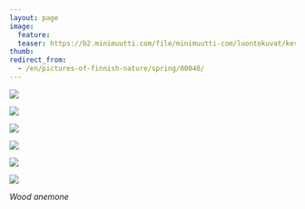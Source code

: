 ```yaml
---
layout: page
image:
  feature:
  teaser: https://b2.minimuutti.com/file/minimuutti-com/luontokuvat/kev%C3%A4t/DSC60965-245px.jpg
thumb:
redirect_from:
  - /en/pictures-of-finnish-nature/spring/00040/
---
```


[![](https://b2.minimuutti.com/file/minimuutti-com/luontokuvat/kev%C3%A4t/DSC60926-800px.jpg)](https://dl.dropboxusercontent.com/sh/ea1wtnz7z734o12/AAD6fO8Hc3rAq1OCHwgO-Rgba/luontokuvat/kev%C3%A4t/DSC60926.jpg)

[![](https://b2.minimuutti.com/file/minimuutti-com/luontokuvat/kev%C3%A4t/DSC60928-800px.jpg)](https://dl.dropboxusercontent.com/sh/ea1wtnz7z734o12/AAAXTx7CvL6apOv3BlfFNKu6a/luontokuvat/kev%C3%A4t/DSC60928.jpg)

[![](https://b2.minimuutti.com/file/minimuutti-com/luontokuvat/kev%C3%A4t/DS15755-800px.jpg)](https://dl.dropboxusercontent.com/sh/ea1wtnz7z734o12/AACGTSpbfbNaroov105LeVmIa/luontokuvat/kev%C3%A4t/DS15755.jpg)

[![](https://b2.minimuutti.com/file/minimuutti-com/luontokuvat/kev%C3%A4t/DS15074-800px.jpg)](https://dl.dropboxusercontent.com/sh/ea1wtnz7z734o12/AAANk5o2WUMCdxRFQkzXFSL8a/luontokuvat/kev%C3%A4t/DS15074.jpg)

[![](https://b2.minimuutti.com/file/minimuutti-com/luontokuvat/kev%C3%A4t/DS15077-800px.jpg)](https://dl.dropboxusercontent.com/sh/ea1wtnz7z734o12/AAC-h7MTkVGeaxaj-BG4ORfZa/luontokuvat/kev%C3%A4t/DS15077.jpg)

[![](https://b2.minimuutti.com/file/minimuutti-com/luontokuvat/kev%C3%A4t/DS15080-800px.jpg)](https://dl.dropboxusercontent.com/sh/ea1wtnz7z734o12/AABivsV2kluW_K_o0En0Rorya/luontokuvat/kev%C3%A4t/DS15080.jpg)

*Wood anemone*
